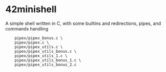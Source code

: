 # 42minishell

A simple shell written in C, with some builtins and redirections, pipes, and commands handling

		pipex/pipex_bonus.c \
		pipex/pipex.c \
		pipex/pipex_utils.c \
		pipex/pipex_utils_bonus.c \
		pipex/pipex_utils_1.c \
		pipex/pipex_utils_bonus_1.c \
		pipex/pipex_utils_bonus_2.c